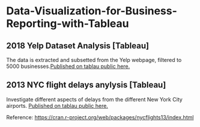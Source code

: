 # Data-Visualization-for-Business-Reporting-with-Tableau

## 2018 Yelp Dataset Analysis [Tableau]
The data is extracted and subsetted from the Yelp webpage, filtered to 5000 businesses.[Published on tablau public here.](https://public.tableau.com/profile/ekapope#!/vizhome/20181207_Yelp_Assignment_Ekapope_Viriyakovithya_1024x768/YelpDatasetAnalysisEkapopeViriyakovithya)

## 2013 NYC flight delays anylysis [Tableau]

Investigate different aspects of delays from the different New York City airports. [Published on tablau public here.](https://public.tableau.com/profile/ekapope#!/vizhome/NYCFlightsDataAnalysis-Group5_0/NYCFlightsDataAnalysis)

Reference: https://cran.r-project.org/web/packages/nycflights13/index.html
